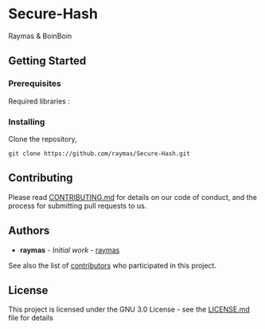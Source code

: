 # Secure-Hash
Raymas & BoinBoin
 
## Getting Started

### Prerequisites
Required libraries :

### Installing

Clone the repository,
```
git clone https://github.com/raymas/Secure-Hash.git
```

## Contributing

Please read [CONTRIBUTING.md]() for details on our code of conduct, and the process for submitting pull requests to us.

## Authors

* **raymas** - *Initial work* - [raymas](https://github.com/raymas)

See also the list of [contributors](https://github.com/raymas/Secure-Hash/contributors) who participated in this project.

## License

This project is licensed under the GNU 3.0 License - see the [LICENSE.md](LICENSE.md) file for details
